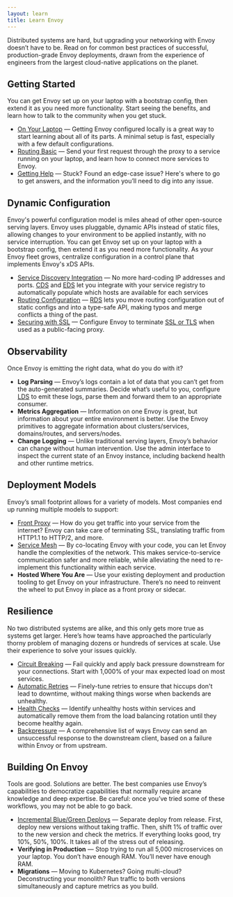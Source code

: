 ```yaml
---
layout: learn
title: Learn Envoy
---
```


Distributed systems are hard, but upgrading your networking with Envoy doesn’t have to be. Read on for common best practices of successful, production-grade Envoy deployments, drawn from the experience of engineers from the largest cloud-native applications on the planet.

## Getting Started

You can get Envoy set up on your laptop with a bootstrap config, then extend it as you need more functionality. Start seeing the benefits, and learn how to talk to the community when you get stuck. 

* [On Your Laptop](on-your-laptop) — Getting Envoy configured locally is a great way to start learning about all of its parts. A minimal setup is fast, especially with a few default configurations.
* [Routing Basic](routing-basics) — Send your first request through the proxy to a service running on your laptop, and learn how to connect more services to Envoy.
* [Getting Help](getting-help) — Stuck? Found an edge-case issue? Here's where to go to get answers, and the information you’ll need to dig into any issue.

## Dynamic Configuration

Envoy's powerful configuration model is miles ahead of other open-source serving layers. Envoy uses pluggable, dynamic APIs instead of static files, allowing changes to your environment to be applied instantly, with no service interruption. You can get Envoy set up on your laptop with a bootstrap config, then extend it as you need more functionality. As your Envoy fleet grows, centralize configuration in a control plane that implements Envoy's xDS APIs. 

* [Service Discovery Integration](service-discovery) — No more hard-coding IP addresses and ports. [CDS](https://www.envoyproxy.io/docs/envoy/latest/configuration/upstream/cluster_manager/cds) and [EDS](https://www.envoyproxy.io/docs/envoy/latest/api-v2/api/v2/eds.proto) let you integrate with your service registry to automatically populate which hosts are available for each services
* [Routing Configuration](routing-configuration) — [RDS](https://www.envoyproxy.io/docs/envoy/latest/configuration/http/http_conn_man/rds) lets you move routing configuration out of static configs and into a type-safe API, making typos and merge conflicts a thing of the past.
* [Securing with SSL](ssl) — Configure Envoy to terminate [SSL or TLS](https://www.envoyproxy.io/docs/envoy/latest/intro/arch_overview/security/ssl) when used as a public-facing proxy.

## Observability

Once Envoy is emitting the right data, what do you do with it?

* **Log Parsing** — Envoy’s logs contain a lot of data that you can’t get from the auto-generated summaries. Decide what’s useful to you, configure [LDS](https://www.envoyproxy.io/docs/envoy/latest/configuration/listeners/lds) to emit these logs, parse them and forward them to an appropriate consumer.
* **Metrics Aggregation** — Information on one Envoy is great, but information about your entire environment is better. Use the Envoy primitives to aggregate information about clusters/services, domains/routes, and servers/nodes.
* **Change Logging** — Unlike traditional serving layers, Envoy’s behavior can change without human intervention. Use the admin interface to inspect the current state of an Envoy instance, including backend health and other runtime metrics.

## Deployment Models

Envoy’s small footprint allows for a variety of models. Most companies end up running multiple models to support: 

* [Front Proxy](front-proxy) — How do you get traffic into your service from the internet? Envoy can take care of terminating SSL, translating traffic from HTTP1.1 to HTTP/2, and more.
* [Service Mesh](service-mesh) — By co-locating Envoy with your code, you can let Envoy handle the complexities of the network. This makes service-to-service communication safer and more reliable, while alleviating the need to re-implement this functionality within each service.
* **Hosted Where You Are** — Use your existing deployment and production tooling to get Envoy on your infrastructure. There’s no need to reinvent the wheel to put Envoy in place as a front proxy or sidecar.

## Resilience

No two distributed systems are alike, and this only gets more true as systems get larger. Here’s how teams have approached the particularly thorny problem of managing dozens or hundreds of services at scale. Use their experience to solve your issues quickly. 

* [Circuit Breaking](circuit-breaking) — Fail quickly and apply back pressure downstream for your connections. Start with 1,000% of your max expected load on most services.
* [Automatic Retries](automatic-retries) — Finely-tune retries to ensure that hiccups don't lead to downtime, without making things worse when backends are unhealthy.
* [Health Checks](health-check) — Identify unhealthy hosts within services and automatically remove them from the load balancing rotation until they become healthy again.
* [Backpressure](backpressure) — A comprehensive list of ways Envoy can send an unsuccessful response to the downstream client, based on a failure within Envoy or from upstream.

## Building On Envoy

Tools are good. Solutions are better. The best companies use Envoy’s capabilities to democratize capabilities that normally require arcane knowledge and deep expertise. Be careful: once you’ve tried some of these workflows, you may not be able to go back. 

* [Incremental Blue/Green Deploys](incremental-deploys) — Separate deploy from release. First, deploy new versions without taking traffic. Then, shift 1% of traffic over to the new version and check the metrics. If everything looks good, try 10%, 50%, 100%. It takes all of the stress out of releasing.
* **Verifying in Production** — Stop trying to run all 5,000 microservices on your laptop. You don’t have enough RAM. You’ll never have enough RAM.
* **Migrations** — Moving to Kubernetes? Going multi-cloud? Deconstructing your monolith? Run traffic to both versions simultaneously and capture metrics as you build.
